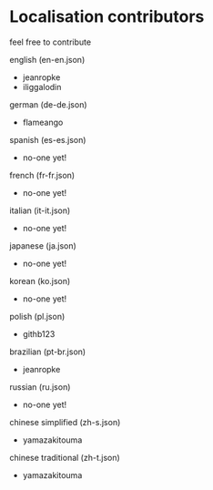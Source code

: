 # Localisation contributors

feel free to contribute

english (en-en.json)
  - jeanropke
  - iliggalodin
  
german (de-de.json)
  - flameango
  
spanish (es-es.json)
  - no-one yet!
  
french (fr-fr.json)
  - no-one yet!
  
italian (it-it.json)
  - no-one yet!
  
japanese (ja.json)
  - no-one yet!
  
korean (ko.json)
  - no-one yet!
  
polish (pl.json)
  - githb123
  
brazilian (pt-br.json)
  - jeanropke
  
russian (ru.json)
  - no-one yet!
  
chinese simplified (zh-s.json)
  - yamazakitouma
  
chinese traditional (zh-t.json)
  - yamazakitouma
  
